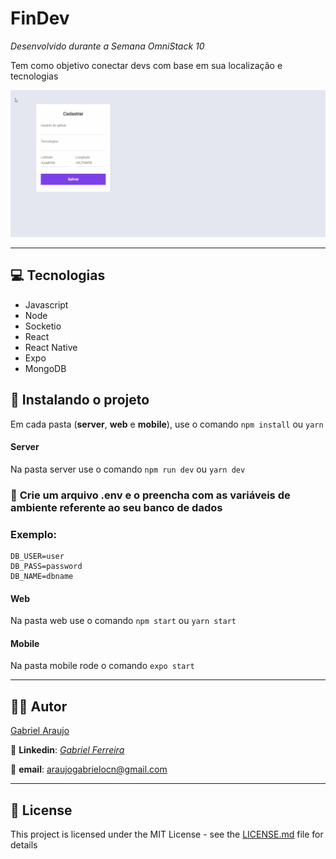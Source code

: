 ﻿# FinDev
 
*Desenvolvido durante a Semana OmniStack 10*

Tem como objetivo conectar devs com base em sua localização e tecnologias

![FinDev](assets/funcionando.gif)

------
## 💻 Tecnologias
- Javascript
- Node
- Socketio
- React
- React Native
- Expo
- MongoDB

## 🚀 Instalando o projeto
Em cada pasta (**server**, **web** e **mobile**), use o comando 
`npm install` ou `yarn`



#### Server
Na pasta server use o comando
`npm run dev` ou `yarn dev`

### 📍 **Crie um arquivo .env e o preencha com as variáveis de ambiente referente ao seu banco de dados**

### Exemplo:

    DB_USER=user
    DB_PASS=password
    DB_NAME=dbname

#### Web
Na pasta web use o comando
`npm start` ou `yarn start`
#### Mobile
Na pasta mobile rode o comando
`expo start`

----
## 🐱‍👤 Autor
[Gabriel Araujo](https://github.com/araujogabriel77)

💼 **Linkedin**: [_Gabriel Ferreira_ ](https://www.linkedin.com/in/araujogabriel77/)

📩 **email**: araujogabrielocn@gmail.com

----
## 📃 License

This project is licensed under the MIT License - see the  [LICENSE.md](./LICENSE.md)  file for details